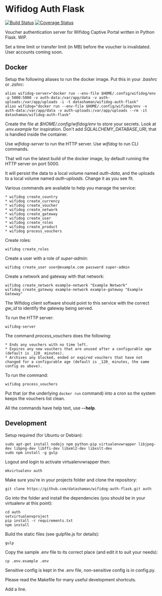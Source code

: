 # Wifidog Auth Flask

[![Build Status](http://drone.datashaman.com/api/badges/datashaman/wifidog-auth-flask/status.svg)](http://drone.datashaman.com/datashaman/wifidog-auth-flask)
[![Coverage Status](https://coveralls.io/repos/github/datashaman/wifidog-auth-flask/badge.svg?branch=master)](https://coveralls.io/github/datashaman/wifidog-auth-flask?branch=master)

Voucher authentication server for Wifidog Captive Portal written in Python Flask. WIP.

Set a time limit or transfer limit (in MB) before the voucher is invalidated. User accounts coming soon.

## Docker

Setup the following aliases to run the docker image. Put this in your _.bashrc_ or _.zshrc_:

    alias wifidog-server="docker run --env-file $HOME/.config/wifidog/env -p 5000:5000 -v auth-data:/var/app/data -v auth-uploads:/var/app/uploads -i -t datashaman/wifidog-auth-flask"
    alias wifidog="docker run --env-file $HOME/.config/wifidog/env -v auth-data:/var/app/data -v auth-uploads:/var/app/uploads --rm -it datashaman/wifidog-auth-flask"

Create the file at _$HOME/.config/wifidog/env_ to store your secrets. Look at _.env.example_ for inspiration. Don't add _SQLALCHEMY_DATABASE_URI_, that is handled inside the container.

Use _wifidog-server_ to run the HTTP server. Use _wifidog_ to run CLI commands.

That will run the latest build of the docker image, by default running the HTTP server on port 5000.

It will persist the data to a local volume named *auth-data*, and the uploads to a local volume named *auth-uploads*. Change it as you see fit.

Various commands are available to help you manage the service:

    * wifidog create_country
    * wifidog create_currency
    * wifidog create_voucher
    * wifidog create_network
    * wifidog create_gateway
    * wifidog create_user
    * wifidog create_roles
    * wifidog create_product
    * wifidog process_vouchers

Create roles:

    wifidog create_roles

Create a user with a role of _super-admin_:

    wifidog create_user user@example.com password super-admin

Create a network and gateway with that network:

    wifidog create_network example-network "Example Network"
    wifidog create_gateway example-network example-gateway "Example Gateway"

The Wifidog client software should point to this service with the correct *gw_id* to identify the gateway being served.

To run the HTTP server:

    wifidog-server

The command *process_vouchers* does the following:

    * Ends any vouchers with no time left.
    * Expires any new vouchers that are unused after a configurable age (default is _120_ minutes).
    * Archives any blocked, ended or expired vouchers that have not changed for a configurable age (default is _120_ minutes, the same config as above).

To run the command:

    wifidog process_vouchers

Put that (or the underlying `docker run` command) into a cron so the system keeps the vouchers list clean.

All the commands have help text, use __--help__.

## Development

Setup required (for Ubuntu or Debian):

    sudo apt-get install nodejs npm python-pip virtualenvwrapper libjpeg-dev libpng-dev libffi-dev libxml2-dev libxslt-dev
    sudo npm install -g gulp

Logout and login to activate virtualenvwrapper then:

    mkvirtualenv auth

Make sure you're in your projects folder and clone the repository:

    git clone https://github.com/datashaman/wifidog-auth-flask.git auth

Go into the folder and install the dependencies (you should be in your virtualenv at this point):

    cd auth
    setvirtualenvproject
    pip install -r requirements.txt
    npm install

Build the static files (see gulpfile.js for details):

	gulp

Copy the sample .env file to its correct place (and edit it to suit your needs):

    cp .env.example .env

Sensitive config is kept in the .env file, non-sensitive config is in config.py.

Please read the Makefile for many useful development shortcuts.

Add a line.
